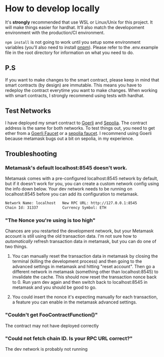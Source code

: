 # How to develop locally

It's **strongly** recommended that use WSL or Linux/Unix for this project. It will make things easier for hardhat. It'll also match the developoment environment with the production/CI environment. 

`npm install` is not going to work until you setup some environment variables (you'll also need to install [pnpm](https://pnpm.io/)). Please refer to the .env.example file in the root directory for information on what you need to do.

## P.S 

If you want to make changes to the smart contract, please keep in mind that smart contracts (by design) are immutable. This means you have to redeploy the contract everytime you want to make changes. When working with smart contracts, I strongly recommend using tests with hardhat.

## Test Networks

I have deployed my smart contract to [Goerli](https://goerli.net/) and [Sepolia](https://sepolia.dev/). The contract address is the same for both networks. To test things out, you need to get ether from a [Goerli Faucet](https://goerlifaucet.com/) or a [sepolia faucet](https://sepolia-faucet.pk910.de/). I recommend using Goerli because metamask bugs out a bit on sepolia, in my experience. 

## Troubleshooting 

### Metamask's default localhost:8545 doesn't work.

Metamask comes with a pre-configured localhost:8545 network by default, but if it doesn't work for you, you can create a custom network config using the info down below. Your dev network needs to be running on localhost:8545 before you can add its configuration to metamask.

```bash
Network Name: localhost   New RPC URL: http://127.0.0.1:8545
Chain Id: 31337           Currency Symbol: ETH
```

### "The Nonce you're using is too high"

Chances are you restarted the development network, but your Metamask account is still using the old transaction data. 
I'm not sure how to _automatically_ refresh transaction data in metamask, but you can do one of two things.

1. You can manually reset the transaction data in metamask by closing the terminal (killing the development process) and then going to the advanced settings in metamask and hitting "reset account". Then go a different network in metamask (something other than localhost:8545) to invalidate the cache. This should now reset the transaction nonce back to 0. Run yarn dev again and then switch back to localhost:8545 in metamask and you should be good to go.

2. You could insert the nonce it's expecting manually for each transaction, a feature you can enable in the metamask advanced settings.

### "Couldn't get FooContractFunction()"

The contract may not have deployed correctly

### "Could not fetch chain ID. Is your RPC URL correct?"

The dev network is probably not running
